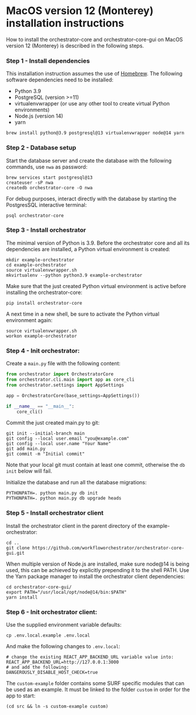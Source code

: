 # MacOS version 12 (Monterey) installation instructions

How to install the orchestrator-core and orchestrator-core-gui on MacOS version
12 (Monterey) is described in the following steps.

### Step 1 - Install dependencies

This installation instruction assumes the use of [Homebrew](https://brew.sh/).
The following software dependencies need to be installed:

* Python 3.9
* PostgreSQL (version >=11)
* virtualenvwrapper (or use any other tool to create virtual Python 
  environments)
* Node.js (version 14)
* yarn

``` shell
brew install python@3.9 postgresql@13 virtualenvwrapper node@14 yarn
```

### Step 2 - Database setup

Start the database server and create the database with the following commands,
use `nwa` as password:

``` shell
brew services start postgresql@13
createuser -sP nwa
createdb orchestrator-core -O nwa
```

For debug purposes, interact directly with the database by starting the
PostgresSQL interactive terminal:

``` shell
psql orchestrator-core
```

### Step 3 - Install orchestrator

The minimal version of Python is 3.9. Before the orchestrator core and all its
dependencies are installed, a Python virtual environment is created:

```shell
mkdir example-orchestrator
cd example-orchestrator
source virtualenvwrapper.sh
mkvirtualenv --python python3.9 example-orchestrator
```

Make sure that the just created Python virtual environment is active before
installing the orchestrator-core:

```shell
pip install orchestrator-core
```

A next time in a new shell, be sure to activate the Python virtual environment
again:

```shell
source virtualenvwrapper.sh
workon example-orchestrator
```

### Step 4 - Init orchestrator:

Create a `main.py` file with the following content:

``` python
from orchestrator import OrchestratorCore
from orchestrator.cli.main import app as core_cli
from orchestrator.settings import AppSettings

app = OrchestratorCore(base_settings=AppSettings())

if __name__ == "__main__":
    core_cli()
```

Commit the just created main.py to git:

```shell
git init --initial-branch main
git config --local user.email "you@example.com"
git config --local user.name "Your Name"
git add main.py
git commit -m "Initial commit"
```

Note that your local git must contain at least one commit, otherwise the `db
init` below will fail.

Initialize the database and run all the database migrations:

```shell
PYTHONPATH=. python main.py db init
PYTHONPATH=. python main.py db upgrade heads
```

### Step 5 - Install orchestrator client

Install the orchestrator client in the parent directory of the 
example-orchestrator:

```shell
cd ..
git clone https://github.com/workfloworchestrator/orchestrator-core-gui.git
```

When multiple version of Node.js are installed, make sure node@14 is being
used, this can be achieved by explicitly prepending it to the shell PATH.  Use
the Yarn package manager to install the orchestrator client dependencies:

```shell
cd orchestrator-core-gui/
export PATH="/usr/local/opt/node@14/bin:$PATH"
yarn install
```

### Step 6 - Init orchestrator client:

Use the supplied environment variable defaults:

```shell
cp .env.local.example .env.local
```

And make the following changes to `.env.local`:

```shell
# change the existing REACT_APP_BACKEND_URL variable value into:
REACT_APP_BACKEND_URL=http://127.0.0.1:3000
# and add the following:
DANGEROUSLY_DISABLE_HOST_CHECK=true
```

The `custom-example` folder contains some SURF specific modules that can be
used as an example. It must be linked to the folder `custom` in order for the
app to start:

```shell
(cd src && ln -s custom-example custom)
```
